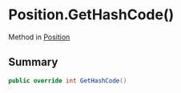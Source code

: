 # Position.GetHashCode()

Method in [Position](/api/csharp/yarn.compiler.position.md)

## Summary



```csharp
public override int GetHashCode()
```

